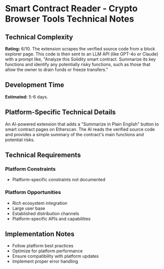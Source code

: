 # Smart Contract Reader - Crypto Browser Tools Technical Notes

## Technical Complexity
**Rating:** 6/10. The extension scrapes the verified source code from a block explorer page. This code is then sent to an LLM API (like GPT-4o or Claude) with a prompt like, "Analyze this Solidity smart contract. Summarize its key functions and identify any potentially risky functions, such as those that allow the owner to drain funds or freeze transfers."

## Development Time
**Estimated:** 5-6 days.

## Platform-Specific Technical Details
An AI-powered extension that adds a "Summarize in Plain English" button to smart contract pages on Etherscan. The AI reads the verified source code and provides a simple summary of the contract's main functions and potential risks.

## Technical Requirements

### Platform Constraints
- Platform-specific constraints not documented

### Platform Opportunities
- Rich ecosystem integration
- Large user base
- Established distribution channels
- Platform-specific APIs and capabilities

## Implementation Notes
- Follow platform best practices
- Optimize for platform performance
- Ensure compatibility with platform updates
- Implement proper error handling
